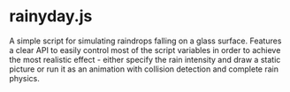 rainyday.js
===========
A simple script for simulating raindrops falling on a glass surface. Features a clear API to easily control most of the script variables in order to achieve the most realistic effect - either specify the rain intensity and draw a static picture or run it as an animation with collision detection and complete rain physics.

